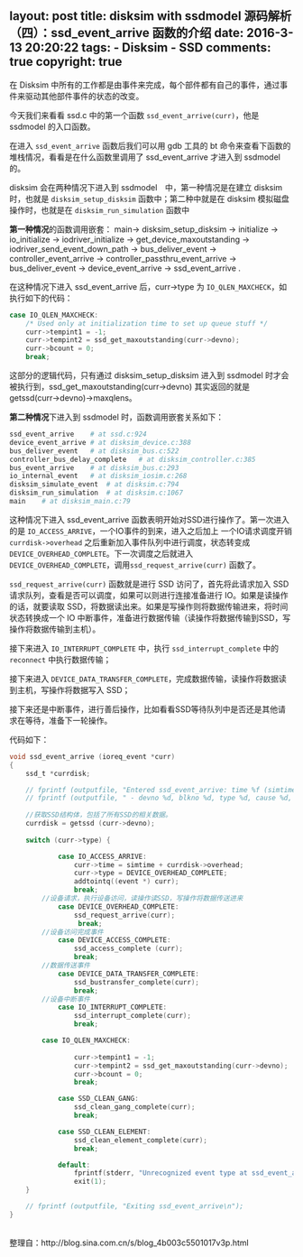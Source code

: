 layout: post
title: disksim with ssdmodel 源码解析（四）：ssd_event_arrive 函数的介绍
date: 2016-3-13 20:20:22
tags: 
	- Disksim
	- SSD
comments: true
copyright: true
---


在 Disksim 中所有的工作都是由事件来完成，每个部件都有自己的事件，通过事件来驱动其他部件事件的状态的改变。

今天我们来看看 ssd.c 中的第一个函数 `ssd_event_arrive(curr)`，他是 ssdmodel 的入口函数。

在进入 `ssd_event_arrive` 函数后我们可以用 gdb 工具的 bt 命令来查看下函数的堆栈情况，看看是在什么函数里调用了 ssd_event_arrive 才进入到 ssdmodel 的。
 
disksim 会在两种情况下进入到 ssdmodel　中，第一种情况是在建立 disksim 时，也就是 `disksim_setup_disksim` 函数中；第二种中就是在 disksim 模拟磁盘操作时，也就是在 `disksim_run_simulation` 函数中

<!--more-->


**第一种情况**的函数调用嵌套： main-> disksim_setup_disksim ->  initialize ->  io_initialize -> iodriver_initialize -> get_device_maxoutstanding -> iodriver_send_event_down_path -> bus_deliver_event -> controller_event_arrive -> controller_passthru_event_arrive ->  bus_deliver_event -> device_event_arrive -> ssd_event_arrive .

在这种情况下进入 ssd_event_arrive 后，curr->type 为 `IO_QLEN_MAXCHECK`，如执行如下的代码：

```C
case IO_QLEN_MAXCHECK:
	/* Used only at initialization time to set up queue stuff */
	curr->tempint1 = -1;
	curr->tempint2 = ssd_get_maxoutstanding(curr->devno);
	curr->bcount = 0;
	break;
```

这部分的逻辑代码，只有通过 disksim_setup_disksim 进入到 ssdmodel 时才会被执行到，ssd_get_maxoutstanding(curr->devno) 其实返回的就是 getssd(curr->devno)->maxqlens。


**第二种情况**下进入到 ssdmodel 时，函数调用嵌套关系如下：

```python
ssd_event_arrive	# at ssd.c:924
device_event_arrive	# at disksim_device.c:388
bus_deliver_event	# at disksim_bus.c:522
controller_bus_delay_complete	# at disksim_controller.c:385
bus_event_arrive	# at disksim_bus.c:293
io_internal_event	# at disksim_iosim.c:268
disksim_simulate_event	# at disksim.c:794
disksim_run_simulation	# at disksim.c:1067
main	# at disksim_main.c:79
```


这种情况下进入 ssd_event_arrive 函数表明开始对SSD进行操作了。第一次进入的是 `IO_ACCESS_ARRIVE`，一个IO事件的到来，进入之后加上 一个IO请求调度开销 `currdisk->overhead` 之后重新加入事件队列中进行调度，状态转变成 `DEVICE_OVERHEAD_COMPLETE`。下一次调度之后就进入 `DEVICE_OVERHEAD_COMPLETE`，调用`ssd_request_arrive(curr)` 函数了。


`ssd_request_arrive(curr)` 函数就是进行 SSD 访问了，首先将此请求加入 SSD 请求队列，查看是否可以调度，如果可以则进行连接准备进行 IO。如果是读操作的话，就要读取 SSD，将数据读出来。如果是写操作则将数据传输进来，将时间状态转换成一个 IO 中断事件，准备进行数据传输（读操作将数据传输到SSD，写操作将数据传输到主机）。

接下来进入 `IO_INTERRUPT_COMPLETE` 中，执行 `ssd_interrupt_complete` 中的 `reconnect` 中执行数据传输；

接下来进入 `DEVICE_DATA_TRANSFER_COMPLETE`，完成数据传输，读操作将数据读到主机，写操作将数据写入 SSD；

接下来还是中断事件，进行善后操作，比如看看SSD等待队列中是否还是其他请求在等待，准备下一轮操作。

代码如下：
```C
void ssd_event_arrive (ioreq_event *curr)
{
	ssd_t *currdisk;

   	// fprintf (outputfile, "Entered ssd_event_arrive: time %f (simtime %f)\n", curr->time, simtime);
   	// fprintf (outputfile, " - devno %d, blkno %d, type %d, cause %d, read = %d\n", curr->devno, curr->blkno, curr->type, curr->cause, curr->flags & READ);
   
	//获取SSD结构体，包括了所有SSD的相关数据。
   	currdisk = getssd (curr->devno);
   
   	switch (curr->type) {

      		case IO_ACCESS_ARRIVE:
         		curr->time = simtime + currdisk->overhead;
         		curr->type = DEVICE_OVERHEAD_COMPLETE;
         		addtointq((event *) curr);
         		break;
		//设备请求，执行设备访问，读操作读SSD，写操作将数据传送进来
      		case DEVICE_OVERHEAD_COMPLETE:
         		ssd_request_arrive(curr);
        		 break;
		//设备访问完成事件
     	 	case DEVICE_ACCESS_COMPLETE:
         		ssd_access_complete (curr);
         		break;
		//数据传送事件
      		case DEVICE_DATA_TRANSFER_COMPLETE:
         		ssd_bustransfer_complete(curr);
         		break;
		//设备中断事件
      		case IO_INTERRUPT_COMPLETE:
         		ssd_interrupt_complete(curr);
        	 	break;

		case IO_QLEN_MAXCHECK:
         
         		curr->tempint1 = -1;
         		curr->tempint2 = ssd_get_maxoutstanding(curr->devno);
         		curr->bcount = 0;
         		break;

      		case SSD_CLEAN_GANG:
          		ssd_clean_gang_complete(curr);
          		break;

      		case SSD_CLEAN_ELEMENT:
          		ssd_clean_element_complete(curr);
          		break;

        	default:
         		fprintf(stderr, "Unrecognized event type at ssd_event_arrive\n");
         		exit(1);
   	}

   	// fprintf (outputfile, "Exiting ssd_event_arrive\n");
}
```

</br>
整理自：http://blog.sina.com.cn/s/blog_4b003c5501017v3p.html


